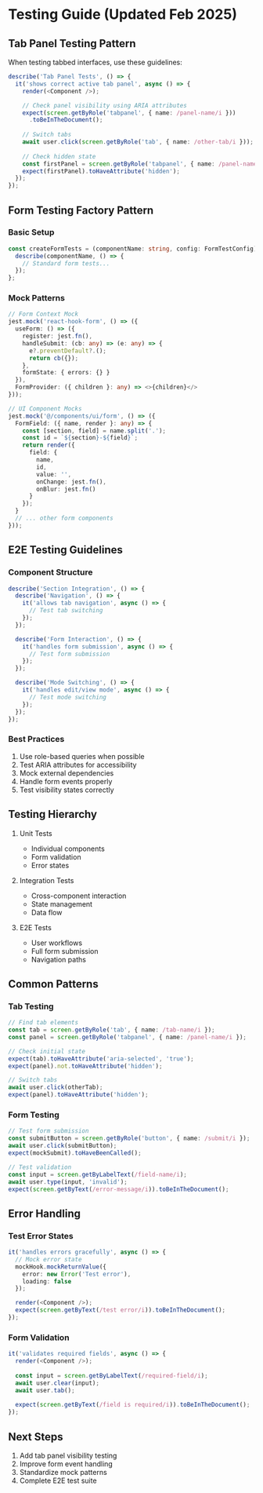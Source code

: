 # Testing Guide (Updated Feb 2025)

## Tab Panel Testing Pattern
When testing tabbed interfaces, use these guidelines:

```typescript
describe('Tab Panel Tests', () => {
  it('shows correct active tab panel', async () => {
    render(<Component />);

    // Check panel visibility using ARIA attributes
    expect(screen.getByRole('tabpanel', { name: /panel-name/i }))
      .toBeInTheDocument();
    
    // Switch tabs
    await user.click(screen.getByRole('tab', { name: /other-tab/i }));
    
    // Check hidden state
    const firstPanel = screen.getByRole('tabpanel', { name: /panel-name/i });
    expect(firstPanel).toHaveAttribute('hidden');
  });
});
```

## Form Testing Factory Pattern

### Basic Setup
```typescript
const createFormTests = (componentName: string, config: FormTestConfig) => {
  describe(componentName, () => {
    // Standard form tests...
  });
};
```

### Mock Patterns
```typescript
// Form Context Mock
jest.mock('react-hook-form', () => ({
  useForm: () => ({
    register: jest.fn(),
    handleSubmit: (cb: any) => (e: any) => {
      e?.preventDefault?.();
      return cb({});
    },
    formState: { errors: {} }
  }),
  FormProvider: ({ children }: any) => <>{children}</>
}));

// UI Component Mocks
jest.mock('@/components/ui/form', () => ({
  FormField: ({ name, render }: any) => {
    const [section, field] = name.split('.');
    const id = `${section}-${field}`;
    return render({ 
      field: { 
        name,
        id,
        value: '',
        onChange: jest.fn(),
        onBlur: jest.fn()
      }
    });
  }
  // ... other form components
}));
```

## E2E Testing Guidelines

### Component Structure
```typescript
describe('Section Integration', () => {
  describe('Navigation', () => {
    it('allows tab navigation', async () => {
      // Test tab switching
    });
  });

  describe('Form Interaction', () => {
    it('handles form submission', async () => {
      // Test form submission
    });
  });

  describe('Mode Switching', () => {
    it('handles edit/view mode', async () => {
      // Test mode switching
    });
  });
});
```

### Best Practices
1. Use role-based queries when possible
2. Test ARIA attributes for accessibility
3. Mock external dependencies
4. Handle form events properly
5. Test visibility states correctly

## Testing Hierarchy

1. Unit Tests
   - Individual components
   - Form validation
   - Error states

2. Integration Tests
   - Cross-component interaction
   - State management
   - Data flow

3. E2E Tests
   - User workflows
   - Full form submission
   - Navigation paths

## Common Patterns

### Tab Testing
```typescript
// Find tab elements
const tab = screen.getByRole('tab', { name: /tab-name/i });
const panel = screen.getByRole('tabpanel', { name: /panel-name/i });

// Check initial state
expect(tab).toHaveAttribute('aria-selected', 'true');
expect(panel).not.toHaveAttribute('hidden');

// Switch tabs
await user.click(otherTab);
expect(panel).toHaveAttribute('hidden');
```

### Form Testing
```typescript
// Test form submission
const submitButton = screen.getByRole('button', { name: /submit/i });
await user.click(submitButton);
expect(mockSubmit).toHaveBeenCalled();

// Test validation
const input = screen.getByLabelText(/field-name/i);
await user.type(input, 'invalid');
expect(screen.getByText(/error-message/i)).toBeInTheDocument();
```

## Error Handling

### Test Error States
```typescript
it('handles errors gracefully', async () => {
  // Mock error state
  mockHook.mockReturnValue({
    error: new Error('Test error'),
    loading: false
  });

  render(<Component />);
  expect(screen.getByText(/test error/i)).toBeInTheDocument();
});
```

### Form Validation
```typescript
it('validates required fields', async () => {
  render(<Component />);
  
  const input = screen.getByLabelText(/required-field/i);
  await user.clear(input);
  await user.tab();
  
  expect(screen.getByText(/field is required/i)).toBeInTheDocument();
});
```

## Next Steps
1. Add tab panel visibility testing
2. Improve form event handling
3. Standardize mock patterns
4. Complete E2E test suite